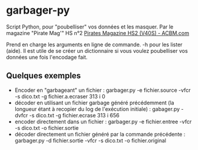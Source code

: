 # garbager-py
Script Python, pour "poubelliser" vos données et les masquer. Par le magazine "Pirate Mag'" HS n°2 [Pirates Magazine HS2 (V40S) - ACBM.com](http://www.acbm.com/pirates/num_hs_02/index.html)

Prend en charge les arguments en ligne de commande. -h pour les lister (aide).
Il est utile de se créer un dictionnaire si vous voulez poubelliser vos données une fois l'encodage fait. 

## Quelques exemples

* Encoder en "garbageant" un fichier :
    garbager.py -e fichier.source -vfcr -s dico.txt -g fichier.a.ecraser 313 i 0
* décoder en utilisant un fichier garbage généré précédemment (la longueur étant à recopier du log de l'exécution initiale) :
    gabager.py -dvfcr -s dico.txt -g  fichier.ecrase 313 i 656
* encoder directement dans un fichier :
    garbager.py -e fichier.entree -vfcr -s  dico.txt -o fichier.sortie
* décoder directement un fichier généré par la commande précédente :
    garbager.py -d fichier.sortie -vfcr -s dico.txt -o fichier.original

